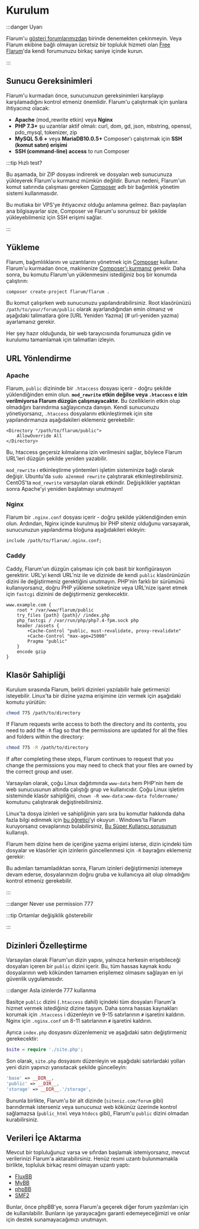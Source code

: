 # Kurulum

:::danger Uyarı

Flarum'u [gösteri forumlarımızdan](https://discuss.flarum.org/d/21101) birinde denemekten çekinmeyin. Veya Flarum ekibine bağlı olmayan ücretsiz bir topluluk hizmeti olan [Free Flarum](https://www.freeflarum.com)'da kendi forumunuzu birkaç saniye içinde kurun.

:::

## Sunucu Gereksinimleri

Flarum'u kurmadan önce, sunucunuzun gereksinimleri karşılayıp karşılamadığını kontrol etmeniz önemlidir. Flarum'u çalıştırmak için şunlara ihtiyacınız olacak:

* **Apache** (mod_rewrite etkin) veya **Nginx**
* **PHP 7.3+** şu uzantılar aktif olmalı: curl, dom, gd, json, mbstring, openssl, pdo\_mysql, tokenizer, zip
* **MySQL 5.6 +** veya **MariaDB10.0.5+** Composer'ı çalıştırmak için **SSH (komut satırı) erişimi**
* **SSH (command-line) access** to run Composer

:::tip Hızlı test?

Bu aşamada, bir ZIP dosyası indirerek ve dosyaları web sunucunuza yükleyerek Flarum'u kurmanız mümkün değildir. Bunun nedeni, Flarum'un komut satırında çalışması gereken [Composer](https://getcomposer.org) adlı bir bağımlılık yönetim sistemi kullanmasıdır.

Bu mutlaka bir VPS'ye ihtiyacınız olduğu anlamına gelmez. Bazı paylaşılan ana bilgisayarlar size, Composer ve Flarum'u sorunsuz bir şekilde yükleyebilmeniz için SSH erişimi sağlar.

:::

## Yükleme

Flarum, bağımlılıklarını ve uzantılarını yönetmek için [Composer](https://getcomposer.org) kullanır. Flarum'u kurmadan önce, makinenize [Composer'ı kurmanız](https://getcomposer.org) gerekir. Daha sonra, bu komutu Flarum'un yüklenmesini istediğiniz boş bir konumda çalıştırın:

```bash
composer create-project flarum/flarum .
```

Bu komut çalışırken web sunucunuzu yapılandırabilirsiniz. Root klasörünüzü `/path/to/your/forum/public` olarak ayarlandığından emin olmanız ve aşağıdaki talimatlara göre \[URL Yeniden Yazma\] (# url-yeniden yazma) ayarlamanız gerekir.

Her şey hazır olduğunda, bir web tarayıcısında forumunuza gidin ve kurulumu tamamlamak için talimatları izleyin.

## URL Yönlendirme

### Apache

Flarum, `public` dizininde bir `.htaccess` dosyası içerir - doğru şekilde yüklendiğinden emin olun. **`mod_rewrite` etkin değilse veya `.htaccess` e izin verilmiyorsa Flarum düzgün çalışmayacaktır.** Bu özelliklerin etkin olup olmadığını barındırma sağlayıcınıza danışın. Kendi sunucunuzu yönetiyorsanız, `.htaccess` dosyalarını etkinleştirmek için site yapılandırmanıza aşağıdakileri eklemeniz gerekebilir:

```
<Directory "/path/to/flarum/public">
    AllowOverride All
</Directory>
```

Bu, htaccess geçersiz kılmalarına izin verilmesini sağlar, böylece Flarum URL'leri düzgün şekilde yeniden yazabilir.

`mod_rewrite` ı etkinleştirme yöntemleri işletim sisteminize bağlı olarak değişir. Ubuntu'da `sudo a2enmod rewrite` çalıştırarak etkinleştirebilirsiniz. CentOS'ta `mod_rewrite` varsayılan olarak etkindir. Değişiklikler yaptıktan sonra Apache'yi yeniden başlatmayı unutmayın!

### Nginx

Flarum bir `.nginx.conf` dosyası içerir - doğru şekilde yüklendiğinden emin olun. Ardından, Nginx içinde kurulmuş bir PHP siteniz olduğunu varsayarak, sunucunuzun yapılandırma bloğuna aşağıdakileri ekleyin:

```nginx
include /path/to/flarum/.nginx.conf;
```

### Caddy

Caddy, Flarum'un düzgün çalışması için çok basit bir konfigürasyon gerektirir. URL'yi kendi URL'niz ile ve dizinide de kendi `public` klasörünüzün dizini ile değiştirmeniz gerektiğini unutmayın. PHP'nin farklı bir sürümünü kullanıyorsanız, doğru PHP yükleme soketinize veya URL'nize işaret etmek için `fastcgi` dizinini de değiştirmeniz gerekecektir.

```
www.example.com {
    root * /var/www/flarum/public
    try_files {path} {path}/ /index.php
    php_fastcgi / /var/run/php/php7.4-fpm.sock php
    header /assets {
        +Cache-Control "public, must-revalidate, proxy-revalidate"
        +Cache-Control "max-age=25000"
        Pragma "public" 
    }
    encode gzip
}
```
## Klasör Sahipliği

Kurulum sırasında Flarum, belirli dizinleri yazılabilir hale getirmenizi isteyebilir. Linux'ta bir dizine yazma erişimine izin vermek için aşağıdaki komutu yürütün:

```bash
chmod 775 /path/to/directory
```

If Flarum requests write access to both the directory and its contents, you need to add the `-R` flag so that the permissions are updated for all the files and folders within the directory:

```bash
chmod 775 -R /path/to/directory
```

If after completing these steps, Flarum continues to request that you change the permissions you may need to check that your files are owned by the correct group and user.

Varsayılan olarak, çoğu Linux dağıtımında `www-data` hem PHP'nin hem de web sunucusunun altında çalıştığı grup ve kullanıcıdır. Çoğu Linux işletim sisteminde klasör sahipliğini, `chown -R www-data:www-data foldername/` komutunu çalıştırarak değiştirebilirsiniz.

Linux'ta dosya izinleri ve sahipliğinin yanı sıra bu komutlar hakkında daha fazla bilgi edinmek için [bu öğretici](https://www.thegeekdiary.com/understanding-basic-file-permissions-and-ownership-in-linux/)'yi okuyun . Windows'ta Flarum kuruyorsanız cevaplarınızı bulabilirsiniz, [Bu Süper Kullanıcı sorusunun](https://superuser.com/questions/106181/equivalent-of-chmod-to-change-file-permissions-in-windows) kullanışlı.

Flarum hem dizine hem de içeriğine yazma erişimi isterse, dizin içindeki tüm dosyalar ve klasörler için izinlerin güncellenmesi için `-R` bayrağını eklemeniz gerekir:

Bu adımları tamamladıktan sonra, Flarum izinleri değiştirmenizi istemeye devam ederse, dosyalarınızın doğru gruba ve kullanıcıya ait olup olmadığını kontrol etmeniz gerekebilir.

:::

:::danger Never use permission 777

:::tip Ortamlar değişiklik gösterebilir

:::

## Dizinleri Özelleştirme

Varsayılan olarak Flarum'un dizin yapısı, yalnızca herkesin erişebileceği dosyaları içeren bir `public` dizini içerir. Bu, tüm hassas kaynak kodu dosyalarının web kökünden tamamen erişilemez olmasını sağlayan en iyi güvenlik uygulamasıdır.

:::danger Asla izinlerde 777 kullanma

Basitçe `public` dizini (`.htaccess` dahil) içindeki tüm dosyaları Flarum'a hizmet vermek istediğiniz dizine taşıyın. Daha sonra hassas kaynakları korumak için `.htaccess` i düzenleyin ve 9-15 satırlarının `#` işaretini kaldırın. Nginx için `.nginx.conf` un 8-11 satırlarının `#` işaretini kaldırın.

Ayrıca `index.php` dosyasını düzenlemeniz ve aşağıdaki satırı değiştirmeniz gerekecektir:

```php
$site = require './site.php';
```

 Son olarak, `site.php` dosyasını düzenleyin ve aşağıdaki satırlardaki yolları yeni dizin yapınızı yansıtacak şekilde güncelleyin:

```php
'base' => __DIR__,
'public' => __DIR__,
'storage' => __DIR__.'/storage',
```

Bununla birlikte, Flarum'u bir alt dizinde (`siteniz.com/forum` gibi) barındırmak isterseniz veya sunucunuz web kökünüz üzerinde kontrol sağlamazsa (`public_html` veya `htdocs` gibi), Flarum'u `public` dizini olmadan kurabilirsiniz.

## Verileri İçe Aktarma

Mevcut bir topluluğunuz varsa ve sıfırdan başlamak istemiyorsanız, mevcut verilerinizi Flarum'a aktarabilirsiniz. Henüz resmi uzantı bulunmamakla birlikte, topluluk birkaç resmi olmayan uzantı yaptı:

* [FluxBB](https://discuss.flarum.org/d/3867-fluxbb-to-flarum-migration-tool)
* [MyBB](https://discuss.flarum.org/d/5506-mybb-migrate-script)
* [phpBB](https://discuss.flarum.org/d/1117-phpbb-migrate-script-updated-for-beta-5)
* [SMF2](https://github.com/ItalianSpaceAstronauticsAssociation/smf2_to_flarum)

Bunlar, önce phpBB'ye, sonra Flarum'a geçerek diğer forum yazılımları için de kullanılabilir. Bunların işe yarayacağını garanti edemeyeceğimizi ve onlar için destek sunamayacağımızı unutmayın.
